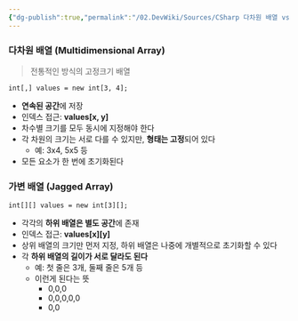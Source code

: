 ```yaml
---
{"dg-publish":true,"permalink":"/02.DevWiki/Sources/CSharp 다차원 배열 vs 가변 배열/"}
---
```




### 다차원 배열 (Multidimensional Array)

> 전통적인 방식의 고정크기 배열

`int[,] values = new int[3, 4];`
- **연속된 공간**에 저장
- 인덱스 접근: **values\[x, y]**
- 차수별 크기를 모두 동시에 지정해야 한다
- 각 차원의 크기는 서로 다를 수 있지만, **형태는 고정**되어 있다 
	- 예: 3x4, 5x5 등
- 모든 요소가 한 번에 초기화된다

### 가변 배열 (Jagged Array)

 `int[][] values = new int[3][];`
- 각각의 **하위 배열은 별도 공간**에 존재
- 인덱스 접근: **values\[x]\[y]**
- 상위 배열의 크기만 먼저 지정, 하위 배열은 나중에 개별적으로 초기화할 수 있다
- 각 **하위 배열의 길이가 서로 달라도 된다**
	- 예: 첫 줄은 3개, 둘째 줄은 5개 등
	- 이런게 된다는 뜻
    	- 0,0,0
    	- 0,0,0,0,0
    	- 0,0